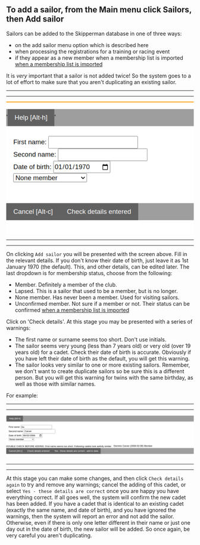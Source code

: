 To add a sailor, from the **Main menu** click **Sailors**, then **Add sailor**  
---

Sailors can be added to the Skipperman database in one of three ways:

- on the add sailor menu option which is described here
- when processing the registrations for a training or racing event 
- if they appear as a new member when a membership list is imported [when a membership list is imported](import_membership_list_help.md)

It is *very* important that a sailor is not added twice! So the system goes to a lot of effort to make sure that you aren't duplicating an existing sailor. 

***
***
![addcadet1.png](/static/addcadet1.png)
***
***

On clicking `Add sailor` you will be presented with the screen above. Fill in the relevant details. If you don't know their date of birth, just leave it as 1st January 1970 (the default). This, and other details, can be edited later. The last dropdown is for membership status, choose from the following:

- Member. Definitely a member of the club.
- Lapsed. This is a sailor that used to be a member, but is no longer.
- None member. Has never been a member. Used for visiting sailors.
- Unconfirmed member. Not sure if a member or not. Their status can be confirmed [when a membership list is imported](import_membership_list_help.md)

Click on 'Check details'. At this stage you may be presented with a series of warnings:

- The first name or surname seems too short. Don't use initials.
- The sailor seems very young (less than 7 years old) or very old (over 19 years old) for a cadet. Check their date of birth is accurate. Obviously if you have left their date of birth as the default, you will get this warning.  
- The sailor looks very similar to one or more existing sailors. Remember, we don't want to create duplicate sailors so be sure this is a different person. But you will get this warning for twins with the same birthday, as well as those with similar names.

For example:

***
***
![add_cadet2.png](/static/add_cadet2.png)
***
***

At this stage you can make some changes, and then click `Check details again` to try and remove any warnings; cancel the adding of this cadet, or select `Yes - these details are correct` once you are happy you have everything correct. If all goes well, the system will confirm the new cadet has been added. If you have a cadet that is identical to an existing cadet (exactly the same name, and date of birth), and you have ignored the warnings, then the system will report an error and not add the sailor. Otherwise, even if there is only one letter different in their name or just one day out in the date of birth, the new sailor will be added. So once again, be very careful you aren't duplicating.

